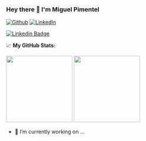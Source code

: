 ### Hey there 👋 I'm Miguel Pimentel

<p><a href="https://github.com/MiguelPimentel97" target="_blank"><img alt="Github" src="https://img.shields.io/badge/GitHub-%2312100E.svg?&style=for-the-badge&logo=Github&logoColor=white" /></a> <a href="https://www.linkedin.com/in/miguelvpimentel" target="_blank"><img alt="LinkedIn" src="https://img.shields.io/badge/linkedin-%230077B5.svg?&style=for-the-badge&logo=linkedin&logoColor=white" /></a>

[![Linkedin Badge](https://img.shields.io/badge/-LinkedIn-0e76a8?style=flat-square&logo=Linkedin&logoColor=white)](https://linkedin.com/in/MiguelPimentel97)

📈 **My GitHub Stats:**

<p>
  <img height="180em" src="https://github-readme-stats.vercel.app/api?username=MiguelPimentel97&show_icons=true&hide=stars&&count_private=true&include_all_commits=true" />
  <img height="180em" src="https://github-readme-stats.vercel.app/api/top-langs/?username=MiguelPimentel97&count_private=true&include_all_commits=true&show_icons=true&layout=compact&langs_count=8"/>
</p>

- 🔭 I’m currently working on ...

<!--
Here are some ideas to get you started:

![Anurag's GitHub stats](https://github-readme-stats.vercel.app/api?username=MiguelPimentel97&count_private=true)
[![Top Langs](https://github-readme-stats.vercel.app/api/top-langs/?username=MiguelPimentel97&layout=compact&count_private=true)]

- 🌱 I’m currently learning ...
- 👯 I’m looking to collaborate on ...
- 🤔 I’m looking for help with ...
- 💬 Ask me about ...
- 📫 How to reach me: ...
- 😄 Pronouns: ...
- ⚡ Fun fact: ...

[![Website Badge](https://img.shields.io/badge/Website-3b5998?style=flat-square&logo=google-chrome&logoColor=white)](https://gkassym.netlify.app)
[![Twitter Badge](https://img.shields.io/badge/-Twitter-00acee?style=flat-square&logo=Twitter&logoColor=white)](https://twitter.com/GKassym)
[![Instagram Badge](https://img.shields.io/badge/-Instagram-e4405f?style=flat-square&logo=Instagram&logoColor=white)](https://instagram.com/gkassym/)
[![Medium Badge](https://img.shields.io/badge/medium-%2312100E.svg?&style=for-square&logo=medium&logoColor=white)](https://gapur-kassym.medium.com/)
[![Telegram Badge](https://img.shields.io/badge/-Telegram-0088cc?style=flat-square&logo=Telegram&logoColor=white)](https://t.me/GKassym)

-->
